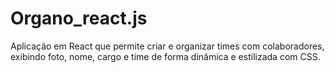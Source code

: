 # Organo_react.js
Aplicação em React que permite criar e organizar times com colaboradores, exibindo foto, nome, cargo e time de forma dinâmica e estilizada com CSS.
